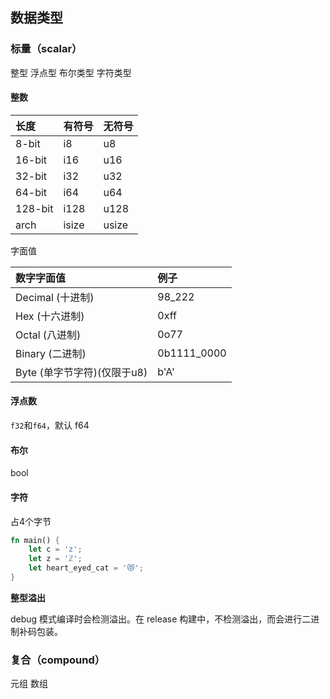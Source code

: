 ## 数据类型

### 标量（scalar）

整型 浮点型 布尔类型 字符类型

#### 整数

|长度|有符号|无符号|
|:----|:----|:----|
|8-bit|i8|u8|
|16-bit|i16|u16|
|32-bit|i32|u32|
|64-bit|i64|u64|
|128-bit|i128|u128|
|arch|isize|usize|

字面值

|数字字面值|例子|
|:----|:----|
|Decimal (十进制)|98_222|
|Hex (十六进制)|0xff|
|Octal (八进制)|0o77|
|Binary (二进制)|0b1111_0000|
|Byte (单字节字符)(仅限于u8)|b'A'|


#### 浮点数

`f32`和`f64`，默认 f64

#### 布尔

bool

#### 字符

占4个字节

```rust
fn main() {
    let c = 'z';
    let z = 'ℤ';
    let heart_eyed_cat = '😻';
}
```

**整型溢出**

debug 模式编译时会检测溢出。在 release 构建中，不检测溢出，而会进行二进制补码包装。


### 复合（compound）

元组 数组
